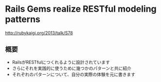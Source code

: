 # Rails Gems realize RESTful modeling patterns
http://rubykaigi.org/2013/talk/S78

## 概要
* RailsがRESTfulにつくれるように設計されています
* さらにそれを実践的に使うために幾つかのパターンと共に紹介
* それぞれのパターンについて、自分の実際の体験を元に書きます
